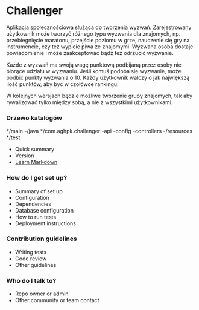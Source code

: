 # Challenger #

Aplikacja społecznościowa służąca do tworzenia wyzwań.
Zarejestrowany użytkownik może tworzyć różnego typu wyzwania dla znajomych, np. przebiegnięcie maratonu, przejście poziomu w grze, nauczenie się gry na instrumencie, czy też wypicie piwa ze znajomymi. 
Wyzwana osoba dostaje powiadomienie i może zaakceptować bądź tez odrzucić wyzwanie. 

Każde z wyzwań ma swoją wagę punktową podbijaną przez osoby nie biorące udziału w wyzwaniu. Jeśli komuś podoba się wyzwanie, może podbić punkty wyzwania o 10. 
Każdy użytkownik walczy o jak największą ilość punktów, aby być w czołówce rankingu. 

W kolejnych wersjach będzie możliwe tworzenie grupy znajomych, tak aby rywalizować tylko między sobą, a nie z wszystkimi użytkownikami.


### Drzewo katalogów ###
*/main
   -/java
   */com.aghpk.challenger
     -api
     -config
     -controllers
   -/resources
*/test
* Quick summary
* Version
* [Learn Markdown](https://bitbucket.org/tutorials/markdowndemo)

### How do I get set up? ###

* Summary of set up
* Configuration
* Dependencies
* Database configuration
* How to run tests
* Deployment instructions

### Contribution guidelines ###

* Writing tests
* Code review
* Other guidelines

### Who do I talk to? ###

* Repo owner or admin
* Other community or team contact